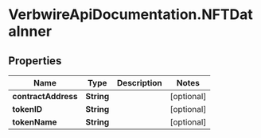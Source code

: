 # VerbwireApiDocumentation.NFTDataInner

## Properties
Name | Type | Description | Notes
------------ | ------------- | ------------- | -------------
**contractAddress** | **String** |  | [optional] 
**tokenID** | **String** |  | [optional] 
**tokenName** | **String** |  | [optional] 
